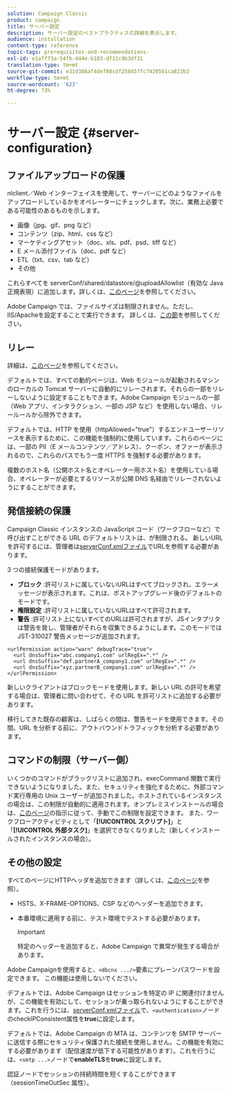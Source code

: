 ```yaml
---
solution: Campaign Classic
product: campaign
title: サーバー設定
description: サーバー設定のベストプラクティスの詳細を表示します。
audience: installation
content-type: reference
topic-tags: prerequisites-and-recommendations-
exl-id: e1aff73a-54fb-444e-b183-df11c9b3df31
translation-type: tm+mt
source-git-commit: e31d386af4def80cdf258457fc74205b1ca823b3
workflow-type: tm+mt
source-wordcount: '623'
ht-degree: 73%

---
```


# サーバー設定 {#server-configuration}

## ファイルアップロードの保護

nlclient／Web インターフェイスを使用して、サーバーにどのようなファイルをアップロードしているかをオペレーターにチェックします。次に、業務上必要である可能性のあるものを示します。

* 画像（jpg、gif、png など）
* コンテンツ（zip、html、css など）
* マーケティングアセット（doc、xls、pdf、psd、tiff など）
* E メール添付ファイル（doc、pdf など）
* ETL（txt、csv、tab など）
* その他

これらすべてを serverConf/shared/datastore/@uploadAllowlist（有効な Java 正規表現）に追加します。詳しくは、[このページ](../../installation/using/configuring-campaign-server.md#limiting-uploadable-files)を参照してください。

Adobe Campaign では、ファイルサイズは制限されません。ただし、IIS/Apacheを設定することで実行できます。 詳しくは、[この節](../../installation/using/web-server-configuration.md)を参照してください。

## リレー

詳細は、[このページ](../../installation/using/configuring-campaign-server.md#dynamic-page-security-and-relays)を参照してください。

デフォルトでは、すべての動的ページは、Web モジュールが起動されるマシンのローカルの Tomcat サーバーに自動的にリレーされます。それらの一部をリレーしないように設定することもできます。Adobe Campaign モジュールの一部（Web アプリ、インタラクション、一部の JSP など）を使用しない場合、リレールールから除外できます。

デフォルトでは、HTTP を使用（httpAllowed=&quot;true&quot;）するエンドユーザーリソースを表示するために、この機能を強制的に使用しています。これらのページには、一部の PII（E メールコンテンツ／アドレス）、クーポン、オファーが表示されるので、これらのパスでもう一度 HTTPS を強制する必要があります。

複数のホスト名（公開ホスト名とオペレーター用ホスト名）を使用している場合、オペレーターが必要とするリソースが公開 DNS 名経由でリレーされないようにすることができます。

## 発信接続の保護

Campaign Classic インスタンスの JavaScript コード（ワークフローなど）で呼び出すことができる URL のデフォルトリストは、が制限される。 新しいURLを許可するには、管理者は[serverConf.xmlファイル](../../installation/using/the-server-configuration-file.md)でURLを参照する必要があります。

3 つの接続保護モードがあります。

* **ブロック** :許可リストに属していないURLはすべてブロックされ、エラーメッセージが表示されます。これは、ポストアップグレード後のデフォルトのモードです。
* **権限設定** :許可リストに属していないURLはすべて許可されます。
* **警告** :許可リスト上にないすべてのURLは許可されますが、JSインタプリタは警告を発し、管理者がそれらを収集できるようにします。このモードでは JST-310027 警告メッセージが追加されます。

```
<urlPermission action="warn" debugTrace="true">
  <url dnsSuffix="abc.company1.com" urlRegEx=".*" />
  <url dnsSuffix="def.partnerA_company1.com" urlRegEx=".*" />
  <url dnsSuffix="xyz.partnerB_company1.com" urlRegEx=".*" />
</urlPermission>
```

新しいクライアントはブロックモードを使用します。新しい URL の許可を希望する場合は、管理者に問い合わせて、その URL を許可リストに追加する必要があります。

移行してきた既存の顧客は、しばらくの間は、警告モードを使用できます。その間、URL を分析する前に、アウトバウンドトラフィックを分析する必要があります。

## コマンドの制限（サーバー側）

いくつかのコマンドがブラックリストに追加され、execCommand 関数で実行できないようになりました。また、セキュリティを強化するために、外部コマンド実行専用の Unix ユーザーが追加されました。ホストされているインスタンスの場合は、この制限が自動的に適用されます。オンプレミスインストールの場合は、[このページ](../../installation/using/configuring-campaign-server.md#restricting-authorized-external-commands)の指示に従って、手動でこの制限を設定できます。 また、ワークフローアクティビティとして「**[!UICONTROL スクリプト]**」と「**[!UICONTROL 外部タスク]**」を選択できなくなりました（新しくインストールされたインスタンスの場合）。

## その他の設定

すべてのページにHTTPヘッダを追加できます（詳しくは、[このページ](../../installation/using/configuring-campaign-server.md#restricting-authorized-external-commands)を参照）。

* HSTS、X-FRAME-OPTIONS、CSP などのヘッダーを追加できます。
* 本番環境に適用する前に、テスト環境でテストする必要があります。

   >[!IMPORTANT]
   >
   >特定のヘッダーを追加すると、Adobe Campaign で異常が発生する場合があります。

Adobe Campaignを使用すると、`<dbcnx .../>`要素にプレーンパスワードを設定できます。 この機能は使用しないでください。

デフォルトでは、Adobe Campaign はセッションを特定の IP に関連付けませんが、この機能を有効にして、セッションが乗っ取られないようにすることができます。これを行うには、[serverConf.xmlファイル](../../installation/using/the-server-configuration-file.md)で、`<authentication>`ノードのcheckIPConsistent属性を&#x200B;**true**&#x200B;に設定します。

デフォルトでは、Adobe Campaign の MTA は、コンテンツを SMTP サーバーに送信する際にセキュリティ保護された接続を使用しません。この機能を有効にする必要があります（配信速度が低下する可能性があります）。これを行うには、`<smtp ...>`ノードで&#x200B;**enableTLS**&#x200B;を&#x200B;**true**&#x200B;に設定します。

認証ノードでセッションの持続時間を短くすることができます（sessionTimeOutSec 属性）。
